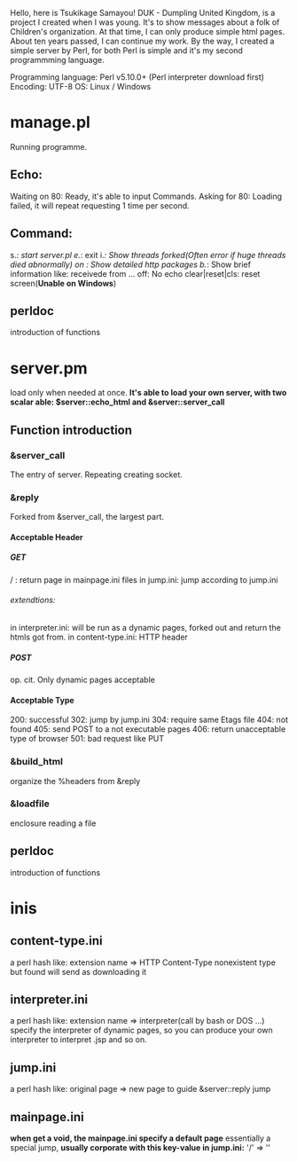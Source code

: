 Hello, here is Tsukikage Samayou!
DUK - Dumpling United Kingdom, is a project I created when I was young. It's to show messages about a folk of Children's organization.
At that time, I can only produce simple html pages. About ten years passed, I can continue my work.
By the way, I created a simple server by Perl, for both Perl is simple and it's my second programmming language.

Programming language: Perl v5.10.0+ (Perl interpreter download first)
Encoding: UTF-8
OS: Linux / Windows

# manage.pl
Running programme.
## Echo:
Waiting on 80: Ready, it's able to input Commands.
Asking for 80: Loading failed, it will repeat requesting 1 time per second.
## Command:
s.*: start server.pl
e.*: exit
i.*: Show threads forked(Often error if huge threads died abnormally)
on : Show detailed http packages
b.*: Show brief information like: receivede from ...
off: No echo
clear|reset|cls: reset screen(**Unable on Windows**)
## perldoc
introduction of functions

# server.pm
load only when needed at once.
**It's able to load your own server, with two scalar able: $server::echo_html and &server::server_call**
## Function introduction
### &server_call
  The entry of server. Repeating creating socket.
### &reply
Forked from &server_call, the largest part.
#### Acceptable Header
##### GET
/ : return page in mainpage.ini
files in jump.ini: jump according to jump.ini
###### extendtions:
in interpreter.ini: will be run as a dynamic pages, forked out and return the htmls got from.
in content-type.ini: HTTP header
##### POST
op. cit.
Only dynamic pages acceptable
#### Acceptable Type
200: successful
302: jump by jump.ini
304: require same Etags file
404: not found
405: send POST to a not executable pages
406: return unacceptable type of browser
501: bad request like PUT
### &build_html
organize the %headers from &reply
### &loadfile
enclosure reading a file
## perldoc
introduction of functions

# inis
## content-type.ini
a perl hash like:
  extension name => HTTP Content-Type
nonexistent type but found will send as downloading it
## interpreter.ini
a perl hash like:
  extension name => interpreter(call by bash or DOS ...)
specify the interpreter of dynamic pages, so you can produce your own interpreter to interpret .jsp and so on.
## jump.ini
a perl hash like:
  original page => new page
to guide &server::reply jump
## mainpage.ini
**when get a void, the mainpage.ini specify a default page**
essentially a special jump, **usually corporate with this key-value in jump.ini:**
  '/' => ''
